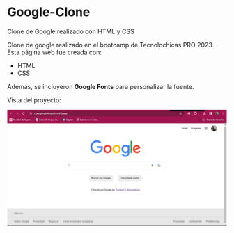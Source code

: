 # Google-Clone
Clone de Google realizado con HTML y CSS

Clone de google realizado en el bootcamp de Tecnolochicas PRO 2023.
Esta página web fue creada con:

* HTML
* CSS

Además, se incluyeron **Google Fonts** para personalizar la fuente.

Vista del proyecto:

![Captura de pantalla de la página web](/Images/Captura%20de%20pantalla.png)